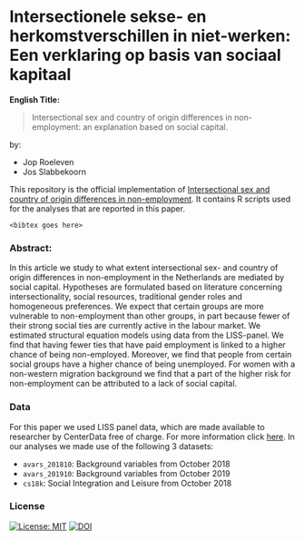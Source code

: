 # Intersectionele sekse- en herkomstverschillen in niet-werken: Een verklaring op basis van sociaal kapitaal

**English Title:**
> Intersectional sex and country of origin differences in 
non-employment: an explanation based on social capital.

by: 
- Jop Roeleven
- Jos Slabbekoorn

This repository is the official implementation of [Intersectional sex 
and country of origin differences in non-employment](.). It contains R 
scripts used for the analyses that are reported in this paper. 

```
<bibtex goes here>
```

### Abstract:
In this article we study to what extent intersectional sex- and country of 
origin differences in non-employment in the Netherlands are mediated by 
social capital. Hypotheses are formulated based on literature concerning 
intersectionality, social resources, traditional gender roles and 
homogeneous preferences. We expect that certain groups are more vulnerable 
to non-employment than other groups, in part because fewer of their strong 
social ties are currently active in the labour market. We estimated 
structural equation models using data from the LISS-panel. We find that 
having fewer ties that have paid employment is linked to a higher chance 
of being non-employed. Moreover, we find that people from certain social 
groups have a higher chance of being unemployed. For women with a non-western 
migration background we find that a part of the higher risk for 
non-employment can be attributed to a lack of social capital.

### Data
For this paper we used LISS panel data, which are made available to 
researcher by CenterData free of charge. For more information click 
[here](https://www.lissdata.nl/about-panel). In our analyses we made use 
of the following 3 datasets:
* `avars_201810`: Background variables from October 2018
* `avars_201910`: Background variables from October 2019
* `cs18k`: Social Integration and Leisure from October 2018

### License
[![License: 
MIT](https://img.shields.io/badge/License-MIT-yellow.svg)](https://opensource.org/licenses/MIT)
[![DOI](https://zenodo.org/badge/DOI/10.5281/zenodo.6641635.svg)](https://doi.org/10.5281/zenodo.6641635)
